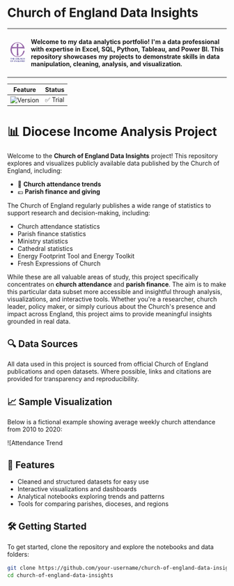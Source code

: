 # Church of England Data Insights

<!-- ![License](https://img.shields.io/badge/license-MIT-green) -->

<table>
  <tr>
    <td><img src="/images/Church%20of%20England%20Logo%20Version%202.png" alt="Alt text" width="150"></td>
    <!-- <td><h2>About Me</h2></td> -->
    <td><h4>Welcome to my data analytics portfolio! I'm a data professional with expertise in Excel, SQL, Python, Tableau, and Power BI. This repository showcases my projects to demonstrate skills in data manipulation, cleaning, analysis, and visualization.</h4></td>
  </tr>
</table>

| Feature | Status |
|---------|--------|
| ![Version](https://img.shields.io/badge/version-1.0-blue) | ✅ Trial |

# 📊 Diocese Income Analysis Project

Welcome to the **Church of England Data Insights** project! This repository explores and visualizes publicly available data published by the Church of England, including:

- 📅 **Church attendance trends**
- 💷 **Parish finance and giving**
<!-- - 🏛️ **Parish demographics and structures** -->


The Church of England regularly publishes a wide range of statistics to support research and decision-making, including:

- Church attendance statistics  
- Parish finance statistics  
- Ministry statistics  
- Cathedral statistics  
- Energy Footprint Tool and Energy Toolkit  
- Fresh Expressions of Church  

While these are all valuable areas of study, this project specifically concentrates on **church attendance** and **parish finance**. The aim is to make this particular data subset more accessible and insightful through analysis, visualizations, and interactive tools. Whether you're a researcher, church leader, policy maker, or simply curious about the Church's presence and impact across England, this project aims to provide meaningful insights grounded in real data.

## 🔍 Data Sources
All data used in this project is sourced from official Church of England publications and open datasets. Where possible, links and citations are provided for transparency and reproducibility.

## 📈 Sample Visualization
Below is a fictional example showing average weekly church attendance from 2010 to 2020:

![Attendance Trend
## 🚀 Features

- Cleaned and structured datasets for easy use
- Interactive visualizations and dashboards
- Analytical notebooks exploring trends and patterns
- Tools for comparing parishes, dioceses, and regions
## 🛠️ Getting Started
To get started, clone the repository and explore the notebooks and data folders:

```bash
git clone https://github.com/your-username/church-of-england-data-insights.git
cd church-of-england-data-insights
